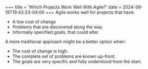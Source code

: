 +++
title = 'Which Projects Work Well With Agile?'
date = 2024-09-19T19:43:23-04:00
+++
Agile works well for projects that have:
* A low cost of change
* Problems that are discovered along the way.
* Informally specified goals, that could alter.

A more traditional approach might be a better option when:
* The cost of change is high.
* The complete set of problems are known up-front.
* The goals are very specific and fully understood from the start.
